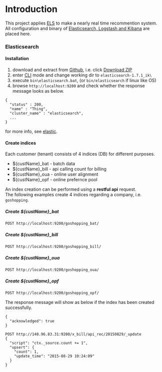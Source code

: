# Introduction

This project applies [ELS](https://www.elastic.co/webinars/introduction-elk-stack) to make a nearly real time recommention system.   
All configuration and binary of [Elasticsearch, Logstash and Kibana](https://www.elastic.co/) are placed here.

### Elasticsearch
#### Installation
1. download and extract from [Github](https://github.com/VenRaaS/elk.git), i.e. click [Download ZIP](https://github.com/VenRaaS/elk/archive/master.zip)
2. enter [CLI](https://en.wikipedia.org/wiki/Command-line_interface) mode and change working dir to `elasticsearch-1.7.1_ik\`
2. execute `bin\elasticsearch.bat`, (or `bin/elasticsearch` if linux like OS)
3. browse `http://localhost:9200` and check whether the response message looks as below.  
```
{
  "status" : 200,
  "name" : "Thing",
  "cluster_name" : "elasticsearch",
  ...
}
```
for more info, see [elastic](https://www.elastic.co/guide/en/elasticsearch/reference/current/setup.html). 
   
#### Create indices
Each customer (tenant) consists of 4 indices (DB) for different purposes.
* ${custName}_bat - batch data
* ${custName}_bill - api calling count for billing
* ${custName}_oua - online user alignment
* ${custName}_opf - online prefernce pool

An index creation can be performed using a **restful api** request.  
The following examples create 4 indices regarding  a company, i.e. `goshopping`.

##### Create ${custName}_bat
```
POST http://localhost:9200/goshopping_bat/
```

##### Create ${custName}_bill
```
POST http://localhost:9200/goshopping_bill/
```

##### Create ${custName}_oua 
```
POST http://localhost:9200/goshopping_oua/
```

##### Create ${custName}_opf 
```
POST http://localhost:9200/goshopping_opf/
```

The response message will show as below if the index has been created successfully.
```
{
  "acknowledged": true
}
```


```
POST http://140.96.83.31:9200/x_bill/api_rec/20150829/_update
{
  "script": "ctx._source.count += 1",
  "upsert": {
    "count": 1,
    "update_time": "2015-08-29 10:24:09"
  }
}
```
